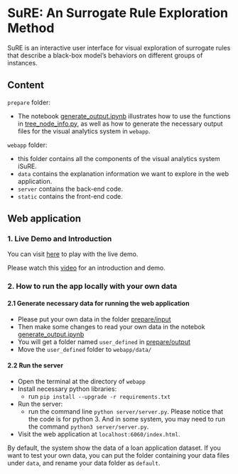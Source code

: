 # SuRE: An Surrogate Rule Exploration Method

SuRE is an interactive user interface for visual exploration of surrogate rules that describe a black-box model’s behaviors on different groups of instances.

## Content

`prepare` folder:

- The notebook [generate_output.ipynb](https://github.com/nyuvis/SuRE/prepare/generate_output.ipynb) illustrates how to use the functions in [tree_node_info.py](), as well as how to generate the necessary output files for the visual analytics system in `webapp`.

`webapp` folder:

- this folder contains all the components of the visual analytics system iSuRE.
- `data` contains the explanation information we want to explore in the web application.
- `server` contains the back-end code.
- `static` contains the front-end code. 

## Web application

### 1. Live Demo and Introduction

You can visit [here](http://nyuvis-web.poly.edu/projects/isure/index.html) to play with the live demo.

Please watch this [video](https://www.youtube.com/watch?v=kskukXg1X3s&feature=youtu.be) for an introduction and demo.

### 2. How to run the app locally with your own data

#### 2.1 Generate necessary data for running the web application

- Please put your own data in the folder [prepare/input](https://github.com/nyuvis/SuRE/prepare/input)
- Then make some changes to read your own data in the notebok [generate_output.ipynb](https://github.com/nyuvis/SuRE/prepare/generate_output.ipynb) 
- You will get a folder named `user_defined` in [prepare/output](https://github.com/nyuvis/SuRE/prepare/output)
- Move the `user_defined` folder to `webapp/data/`

#### 2.2 Run the server

- Open the terminal at the directory of  `webapp`
- Install necessary python libraries:
  - run `pip install --upgrade -r requirements.txt`
- Run the server: 
  - run the command line `python server/server.py`. Please notice that the code is for python 3. And in some system, you may need to run the command `python3 server/server.py`.
- Visit the web application at `localhost:6060/index.html`.

By default, the system show the data of a loan application dataset. If you want to test your own data, you can put the folder containing your data files under `data`, and rename your data folder as `default`. 

